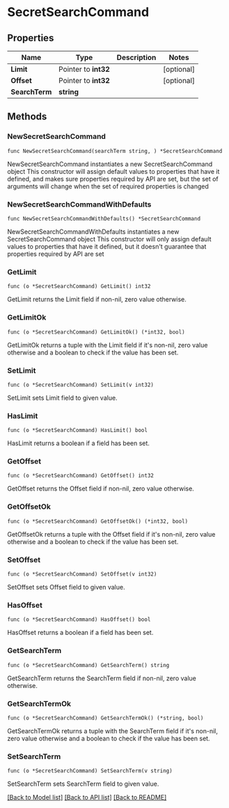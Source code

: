 # SecretSearchCommand

## Properties

Name | Type | Description | Notes
------------ | ------------- | ------------- | -------------
**Limit** | Pointer to **int32** |  | [optional] 
**Offset** | Pointer to **int32** |  | [optional] 
**SearchTerm** | **string** |  | 

## Methods

### NewSecretSearchCommand

`func NewSecretSearchCommand(searchTerm string, ) *SecretSearchCommand`

NewSecretSearchCommand instantiates a new SecretSearchCommand object
This constructor will assign default values to properties that have it defined,
and makes sure properties required by API are set, but the set of arguments
will change when the set of required properties is changed

### NewSecretSearchCommandWithDefaults

`func NewSecretSearchCommandWithDefaults() *SecretSearchCommand`

NewSecretSearchCommandWithDefaults instantiates a new SecretSearchCommand object
This constructor will only assign default values to properties that have it defined,
but it doesn't guarantee that properties required by API are set

### GetLimit

`func (o *SecretSearchCommand) GetLimit() int32`

GetLimit returns the Limit field if non-nil, zero value otherwise.

### GetLimitOk

`func (o *SecretSearchCommand) GetLimitOk() (*int32, bool)`

GetLimitOk returns a tuple with the Limit field if it's non-nil, zero value otherwise
and a boolean to check if the value has been set.

### SetLimit

`func (o *SecretSearchCommand) SetLimit(v int32)`

SetLimit sets Limit field to given value.

### HasLimit

`func (o *SecretSearchCommand) HasLimit() bool`

HasLimit returns a boolean if a field has been set.

### GetOffset

`func (o *SecretSearchCommand) GetOffset() int32`

GetOffset returns the Offset field if non-nil, zero value otherwise.

### GetOffsetOk

`func (o *SecretSearchCommand) GetOffsetOk() (*int32, bool)`

GetOffsetOk returns a tuple with the Offset field if it's non-nil, zero value otherwise
and a boolean to check if the value has been set.

### SetOffset

`func (o *SecretSearchCommand) SetOffset(v int32)`

SetOffset sets Offset field to given value.

### HasOffset

`func (o *SecretSearchCommand) HasOffset() bool`

HasOffset returns a boolean if a field has been set.

### GetSearchTerm

`func (o *SecretSearchCommand) GetSearchTerm() string`

GetSearchTerm returns the SearchTerm field if non-nil, zero value otherwise.

### GetSearchTermOk

`func (o *SecretSearchCommand) GetSearchTermOk() (*string, bool)`

GetSearchTermOk returns a tuple with the SearchTerm field if it's non-nil, zero value otherwise
and a boolean to check if the value has been set.

### SetSearchTerm

`func (o *SecretSearchCommand) SetSearchTerm(v string)`

SetSearchTerm sets SearchTerm field to given value.



[[Back to Model list]](../README.md#documentation-for-models) [[Back to API list]](../README.md#documentation-for-api-endpoints) [[Back to README]](../README.md)


